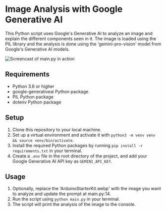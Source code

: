 # Image Analysis with Google Generative AI

This Python script uses Google's Generative AI to analyze an image and explain the different components seen in it. The image is loaded using the PIL library and the analysis is done using the 'gemini-pro-vision' model from Google's Generative AI models.

![Screencast of main.py in action](ExplainImageGemini.gif)

## Requirements

- Python 3.6 or higher
- google-generativeai Python package
- PIL Python package
- dotenv Python package

## Setup

1. Clone this repository to your local machine.
2. Set up a virtual environment and activate it with `python3 -m venv venv && source venv/bin/activate`. 
3. Install the required Python packages by running `pip install -r requirements.txt` in your terminal.
4. Create a `.env` file in the root directory of the project, and add your Google Generative AI API key as `GEMINI_API_KEY`.

## Usage

1. Optionally, replace the 'ArduinoStarterKit.webp' with the image you want to analyze and update the prompt at main.py:14.
2. Run the script using `python main.py` in your terminal.
3. The script will print the analysis of the image to the console.
